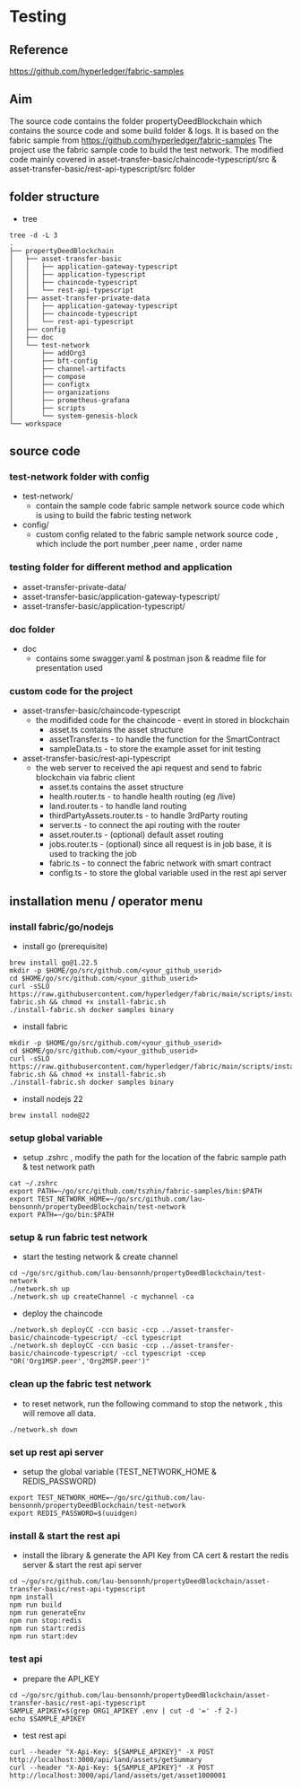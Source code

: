 # Testing

## Reference

https://github.com/hyperledger/fabric-samples

## Aim

The source code contains the folder propertyDeedBlockchain which contains the source code and some build folder & logs.
It is based on the fabric sample from https://github.com/hyperledger/fabric-samples
The project use the fabric sample code to build the test network.
The modified code mainly covered in asset-transfer-basic/chaincode-typescript/src & asset-transfer-basic/rest-api-typescript/src folder

## folder structure

- tree

```console
tree -d -L 3
.
├── propertyDeedBlockchain
│   ├── asset-transfer-basic
│   │   ├── application-gateway-typescript
│   │   ├── application-typescript
│   │   ├── chaincode-typescript
│   │   └── rest-api-typescript
│   ├── asset-transfer-private-data
│   │   ├── application-gateway-typescript
│   │   ├── chaincode-typescript
│   │   └── rest-api-typescript
│   ├── config
│   ├── doc
│   └── test-network
│       ├── addOrg3
│       ├── bft-config
│       ├── channel-artifacts
│       ├── compose
│       ├── configtx
│       ├── organizations
│       ├── prometheus-grafana
│       ├── scripts
│       └── system-genesis-block
└── workspace
```

## source code

### test-network folder with config

- test-network/
  - contain the sample code fabric sample network source code which is using to build the fabric testing network
- config/
  - custom config related to the fabric sample network source code , which include the port number ,peer name , order name

### testing folder for different method and application

- asset-transfer-private-data/
- asset-transfer-basic/application-gateway-typescript/
- asset-transfer-basic/application-typescript/

### doc folder

- doc
  - contains some swagger.yaml & postman json & readme file for presentation used

### custom code for the project

- asset-transfer-basic/chaincode-typescript
  - the modifided code for the chaincode - event in stored in blockchain
    - asset.ts contains the asset structure
    - assetTransfer.ts - to handle the function for the SmartContract
    - sampleData.ts - to store the example asset for init testing
- asset-transfer-basic/rest-api-typescript
  - the web server to received the api request and send to fabric blockchain via fabric client
    - asset.ts contains the asset structure
    - health.router.ts - to handle health routing (eg /live)
    - land.router.ts - to handle land routing
    - thirdPartyAssets.router.ts - to handle 3rdParty routing
    - server.ts - to connect the api routing with the router
    - asset.router.ts - (optional) default asset routing
    - jobs.router.ts - (optional) since all request is in job base, it is used to tracking the job
    - fabric.ts - to connect the fabric network with smart contract
    - config.ts - to store the global variable used in the rest api server

## installation menu / operator menu

### install fabric/go/nodejs

<!-- TODO -->
<!-- install fabric,go,nodejs 22 -->

- install go (prerequisite)

```
brew install go@1.22.5
mkdir -p $HOME/go/src/github.com/<your_github_userid>
cd $HOME/go/src/github.com/<your_github_userid>
curl -sSLO https://raw.githubusercontent.com/hyperledger/fabric/main/scripts/install-fabric.sh && chmod +x install-fabric.sh
./install-fabric.sh docker samples binary
```

- install fabric

```
mkdir -p $HOME/go/src/github.com/<your_github_userid>
cd $HOME/go/src/github.com/<your_github_userid>
curl -sSLO https://raw.githubusercontent.com/hyperledger/fabric/main/scripts/install-fabric.sh && chmod +x install-fabric.sh
./install-fabric.sh docker samples binary
```

- install nodejs 22

```
brew install node@22
```

### setup global variable

- setup .zshrc , modify the path for the location of the fabric sample path & test network path

```
cat ~/.zshrc
export PATH=~/go/src/github.com/tszhin/fabric-samples/bin:$PATH
export TEST_NETWORK_HOME=~/go/src/github.com/lau-bensonnh/propertyDeedBlockchain/test-network
export PATH=~/go/bin:$PATH
```

### setup & run fabric test network

- start the testing network & create channel

```
cd ~/go/src/github.com/lau-bensonnh/propertyDeedBlockchain/test-network
./network.sh up
./network.sh up createChannel -c mychannel -ca
```

- deploy the chaincode

<!-- ccn = CC_NAME  , ccep = CC_END_POLICY , CCCG = CC_COLL_CONFIG  -->

```
./network.sh deployCC -ccn basic -ccp ../asset-transfer-basic/chaincode-typescript/ -ccl typescript
./network.sh deployCC -ccn basic -ccp ../asset-transfer-basic/chaincode-typescript/ -ccl typescript -ccep "OR('Org1MSP.peer','Org2MSP.peer')"
```

### clean up the fabric test network

- to reset network, run the following command to stop the network , this will remove all data.

```
./network.sh down
```

### set up rest api server

- setup the global variable (TEST_NETWORK_HOME & REDIS_PASSWORD)

```
export TEST_NETWORK_HOME=~/go/src/github.com/lau-bensonnh/propertyDeedBlockchain/test-network
export REDIS_PASSWORD=$(uuidgen)
```

### install & start the rest api

- install the library & generate the API Key from CA cert & restart the redis server & start the rest api server

```
cd ~/go/src/github.com/lau-bensonnh/propertyDeedBlockchain/asset-transfer-basic/rest-api-typescript
npm install
npm run build
npm run generateEnv
npm run stop:redis
npm run start:redis
npm run start:dev
```

### test api

- prepare the API_KEY

```console
cd ~/go/src/github.com/lau-bensonnh/propertyDeedBlockchain/asset-transfer-basic/rest-api-typescript
SAMPLE_APIKEY=$(grep ORG1_APIKEY .env | cut -d '=' -f 2-)
echo $SAMPLE_APIKEY
```

- test rest api

```
curl --header "X-Api-Key: ${SAMPLE_APIKEY}" -X POST http://localhost:3000/api/land/assets/getSummary
curl --header "X-Api-Key: ${SAMPLE_APIKEY}" -X POST http://localhost:3000/api/land/assets/get/asset1000001
```
